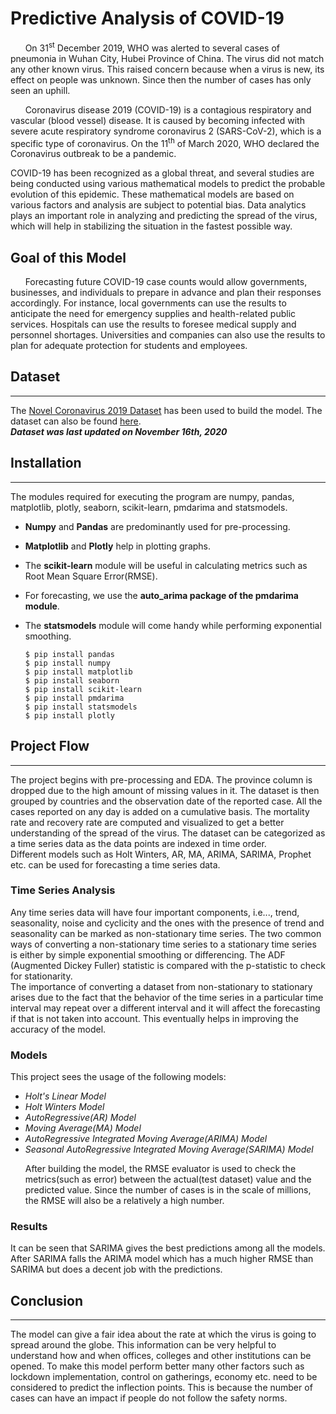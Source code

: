 # Predictive Analysis of COVID-19

      
&nbsp;&nbsp;&nbsp;&nbsp;&nbsp;&nbsp;On 31<sup>st</sup>  December 2019, WHO was alerted to several cases of pneumonia in Wuhan City, Hubei Province of China. The virus did not
match any other known virus. This raised concern because when a virus is new,  its effect on people was unknown. Since then the number of cases has only seen an uphill.<p />

&nbsp;&nbsp;&nbsp;&nbsp;&nbsp;&nbsp;Coronavirus disease 2019 (COVID-19) is a contagious respiratory and vascular (blood vessel) disease. It is caused by becoming infected with
severe acute respiratory syndrome coronavirus 2 (SARS-CoV-2), which is a specific type of coronavirus. On the 11<sup>th</sup> of March 2020, WHO declared the Coronavirus
outbreak to be a pandemic.<p />
      
COVID-19 has been recognized as a global threat, and several studies are being conducted using various mathematical models to predict the probable evolution of this epidemic.
These mathematical models are based on various factors and analysis are subject to potential bias. Data analytics plays an important role in analyzing and predicting the spread
of the virus, which will help in stabilizing the situation in the fastest possible way.

## Goal of this Model
&nbsp;&nbsp;&nbsp;&nbsp;&nbsp;&nbsp;Forecasting future COVID-19 case counts would allow governments, businesses, and individuals to prepare in advance and plan their responses accordingly. For instance, local governments can use the results to anticipate the need for emergency supplies and health-related public services. Hospitals can use the results to foresee medical supply and personnel shortages. Universities and companies can also use the results to plan for adequate protection for students and employees. 

## Dataset
- - - 
[id1]: https://www.kaggle.com/sudalairajkumar/novel-corona-virus-2019-dataset?select=covid_19_data.csv
[id2]: https://drive.google.com/file/d/1F5jBhDrawzO6nJv6rj1OQWKEksuMcSm2/view?usp=sharing
The [Novel Coronavirus 2019 Dataset][id1] has been used to build the model. The dataset can also be found [here][id2]. <br />
<strong><em>Dataset was last updated on November 16th, 2020</strong></em>

## Installation
- - -
The modules required for executing the program are numpy, pandas, matplotlib, plotly, seaborn, scikit-learn, pmdarima and statsmodels.
* **Numpy** and **Pandas** are predominantly used for pre-processing. 
* **Matplotlib** and **Plotly** help in plotting graphs. 
* The **scikit-learn** module will be useful in calculating metrics such as Root Mean Square Error(RMSE). 
* For forecasting, we use the **auto_arima package of the pmdarima module**. 
* The **statsmodels** module will come handy while performing exponential smoothing.

      $ pip install pandas
      $ pip install numpy
      $ pip install matplotlib
      $ pip install seaborn
      $ pip install scikit-learn
      $ pip install pmdarima
      $ pip install statsmodels
      $ pip install plotly

## Project Flow
- - -
The project begins with pre-processing and EDA. The province column is dropped due to the high amount of missing values in it. The dataset is then grouped by countries and 
the observation date of the reported case. All the cases reported on any day is added on a cumulative basis. The mortality rate and recovery rate are computed and visualized to
get a better understanding of the spread of the virus. The dataset can be categorized as a time series data as the data points are indexed in time order.<br />
Different models such as Holt Winters, AR, MA, ARIMA, SARIMA, Prophet etc. can be used for forecasting a time series data. 
### Time Series Analysis
Any time series data will have four important components, i.e..., trend, seasonality, noise and cyclicity and the ones with the presence of trend and seasonality can be marked
as non-stationary time series. The two common ways of converting a non-stationary time series to a stationary time series is either by simple exponential smoothing or
differencing. The ADF (Augmented Dickey Fuller) statistic is compared with the p-statistic to check for stationarity.<br />
The importance of converting a dataset from non-stationary to stationary arises due to the fact that the behavior of the time series in a particular time interval may repeat
over a different interval and it will affect the forecasting if that is not taken into account. This eventually helps in improving the accuracy of the model.<p />
### Models
This project sees the usage of the following models:
* *Holt's Linear Model*
* *Holt Winters Model*
* *AutoRegressive(AR) Model*
* *Moving Average(MA) Model*
* *AutoRegressive Integrated Moving Average(ARIMA) Model*
* *Seasonal AutoRegressive Integrated Moving Average(SARIMA) Model*<p />
After building the model, the RMSE evaluator is used to check the metrics(such as error) between the actual(test dataset) value and the predicted value. Since the number
of cases is in the scale of millions, the RMSE will also be a relatively a high number. <p />
### Results
It can be seen that SARIMA gives the best predictions among all the models. After SARIMA falls the ARIMA model which has a much higher RMSE than SARIMA but does a decent job
with the predictions.<p />

## Conclusion
- - -
The model can give a fair idea about the rate at which the virus is going to spread around the globe. This information can be very helpful to understand how and when offices,
colleges and other institutions can be opened. To make this model perform better many other factors such as lockdown implementation, control on gatherings, economy etc. need to
be considered to predict the inflection points. This is because the number of cases can have an impact if people do not follow the safety norms. 
